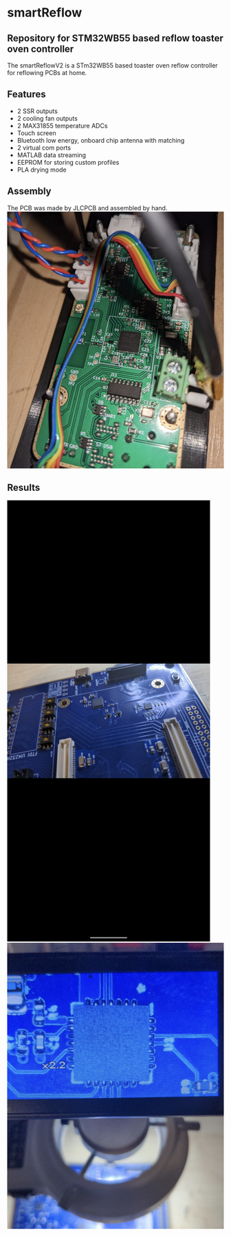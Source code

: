 # smartReflow
## Repository for STM32WB55 based reflow toaster oven controller

The smartReflowV2 is a STm32WB55 based toaster oven reflow controller for reflowing PCBs at home. 

## Features
- 2 SSR outputs
- 2 cooling fan outputs
- 2 MAX31855 temperature ADCs
- Touch screen
- Bluetooth low energy, onboard chip antenna with matching
- 2 virtual com ports 
- MATLAB data streaming
- EEPROM for storing custom profiles
- PLA drying mode

## Assembly
The PCB was made by JLCPCB and assembled by hand.
![alt text](Pictures/PCB/PCB4.png "Assembled PCB")

## Results
![alt text](Pictures/Results/Soldering2.png "matlab")
![alt text](Pictures/Results/Soldering1.png "qfn soldering")